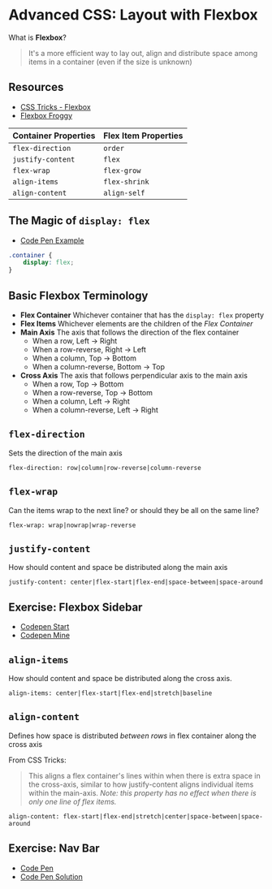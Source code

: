 # Advanced CSS: Layout with Flexbox

What is **Flexbox**?

> It's a more efficient way to lay out, align and distribute space among items in a container (even if the size is unknown)

## Resources

- [CSS Tricks - Flexbox](https://css-tricks.com/snippets/css/a-guide-to-flexbox/)
- [Flexbox Froggy](http://flexboxfroggy.com/)

| Container Properties | Flex Item Properties |
|------------|------------|
|`flex-direction`|`order`|
|`justify-content`|`flex`|
|`flex-wrap`|`flex-grow`|
|`align-items`|`flex-shrink`|
|`align-content`|`align-self`|

## The Magic of `display: flex`

- [Code Pen Example](https://codepen.io/Colt/pen/MvwVJe)

```css
.container {
    display: flex;
}
```

## Basic Flexbox Terminology

- **Flex Container** Whichever container that has the `display: flex` property
- **Flex Items** Whichever elements are the children of the *Flex Container*
- **Main Axis** The axis that follows the direction of the flex container
  - When a row, Left -> Right
  - When a row-reverse, Right -> Left
  - When a column, Top -> Bottom
  - When a column-reverse, Bottom -> Top
- **Cross Axis** The axis that follows perpendicular axis to the main axis
  - When a row, Top -> Bottom
  - When a row-reverse, Top -> Bottom
  - When a column, Left -> Right
  - When a column-reverse, Left -> Right

## `flex-direction`

Sets the direction of the main axis

`flex-direction: row|column|row-reverse|column-reverse`

## `flex-wrap`

Can the items wrap to the next line? or should they be all on the same line?

`flex-wrap: wrap|nowrap|wrap-reverse`

## `justify-content`

How should content and space be distributed along the main axis

`justify-content: center|flex-start|flex-end|space-between|space-around`

## Exercise: Flexbox Sidebar

- [Codepen Start](https://codepen.io/Colt/pen/GvpNEE?editors=1100)
- [Codepen Mine](https://codepen.io/neenjaw/pen/qYaYgM?editors=1100)

## `align-items`

How should content and space be distributed along the cross axis.

`align-items: center|flex-start|flex-end|stretch|baseline`

## `align-content`

Defines how space is distributed *between rows* in flex container along the cross axis

From CSS Tricks:

> This aligns a flex container's lines within when there is extra space in the cross-axis, similar to how justify-content aligns individual items within the main-axis.
> *Note: this property has no effect when there is only one line of flex items.*

`align-content: flex-start|flex-end|stretch|center|space-between|space-around`

## Exercise: Nav Bar

- [Code Pen](https://codepen.io/neenjaw/pen/erdozz?editors=1100)
- [Code Pen Solution](https://codepen.io/Colt/pen/WEQQwq)